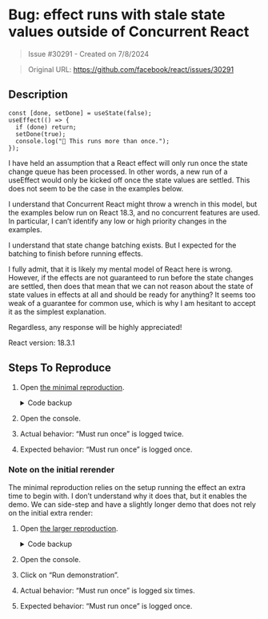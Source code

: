 # Bug: effect runs with stale state values outside of Concurrent React

> Issue #30291 - Created on 7/8/2024

> Original URL: https://github.com/facebook/react/issues/30291

## Description

```tsx
const [done, setDone] = useState(false);
useEffect(() => {
  if (done) return;
  setDone(true);
  console.log("🤔 This runs more than once.");
});
```

I have held an assumption that a React effect will only run once the state change queue has been processed. In other words, a new run of a useEffect would only be kicked off once the state values are settled. This does not seem to be the case in the examples below.

I understand that Concurrent React might throw a wrench in this model, but the examples below run on React 18.3, and no concurrent features are used. In particular, I can’t identify any low or high priority changes in the examples.

I understand that state change batching exists. But I expected for the batching to finish before running effects.

I fully admit, that it is likely my mental model of React here is wrong. However, if the effects are not guaranteed to run before the state changes are settled, then does that mean that we can not reason about the state of state values in effects at all and should be ready for anything? It seems too weak of a guarantee for common use, which is why I am hesitant to accept it as the simplest explanation.

Regardless, any response will be highly appreciated!

React version: 18.3.1

## Steps To Reproduce

1. Open [the minimal reproduction](https://codesandbox.io/s/effect-stale-state-4zzwns?file=/src/App.js).
    <details><summary>Code backup</summary>
      
        import { useEffect, useState } from "react";
     
        export default function () {
          const [done, setDone] = useState(false);
          useEffect(() => {
            if (done) return;
            setDone(true);
            console.log("%cMust run once", "color:red");
          });
        
          return <></>;
        }
    </details>
2. Open the console.
3. Actual behavior: “Must run once” is logged twice.
4. Expected behavior: “Must run once” is logged once.

### Note on the initial rerender
The minimal reproduction relies on the setup running the effect an extra time to begin with. I don’t understand why it does that, but it enables the demo. We can side-step and have a slightly longer demo that does not rely on the initial extra render:

1. Open [the larger reproduction](https://codesandbox.io/s/effect-stale-state-multiple-542q4q?file=/src/App.js).
    <details><summary>Code backup</summary>
        import { useEffect, useReducer, useState } from "react";
        
        let fastRendersRemaining = 0;
        
        export default function () {
          const [rerenderId, rerender] = useReducer((i) => i + 1, 0);
        
          useEffect(() => {
            if (fastRendersRemaining === 0) return;
            fastRendersRemaining -= 1;
            queueMicrotask(rerender);
          });
        
          const [done, setDone] = useState(true);
          useEffect(() => {
            // console.log('Current values:', { rerenderId, done });
            if (done) return;
            setDone(true);
            console.log("%cMust run once", "color:red");
          });
        
          return (
            <button
              onClick={() => {
                fastRendersRemaining = 5;
                rerender();
                setDone(false);
              }}
            >
              Run demonstration
            </button>
          );
        }

    </details>
2. Open the console.
3. Click on “Run demonstration”.
4. Actual behavior: “Must run once” is logged six times.
5. Expected behavior: “Must run once” is logged once.

